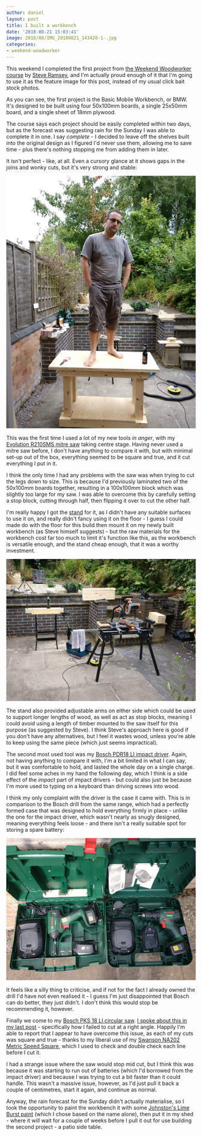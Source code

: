 ```yaml
---
author: daniel
layout: post
title: I built a workbench
date: '2018-08-21 15:03:41'
image: 2018/08/IMG_20180821_143420-1-.jpg
categories:
- weekend-woodworker
---
```


This weekend I completed the first project from [the Weekend Woodworker course](https://theweekendwoodworker.com/) by [Steve Ramsey](https://www.youtube.com/user/stevinmarin), and I'm actually proud enough of it that I'm going to use it as the feature image for this post, instead of my usual click bait stock photos.

As you can see, the first project is the Basic Mobile Workbench, or BMW. It's designed to be built using four 50x100mm boards, a single 25x50mm board, and a single sheet of 18mm plywood.

The course says each project should be easily completed within two days, but as the forecast was suggesting rain for the Sunday I was able to complete it in one. I say _complete_ - I decided to leave off the shelves built into the original design as I figured I'd never use them, allowing me to save time - plus there's nothing stopping me from adding them in later.

It isn't perfect - like, at all. Even a cursory glance at it shows gaps in the joins and wonky cuts, but it's very strong and stable:

![IMG_20180818_183541-1-](/assets/img/2018/08/IMG_20180818_183541-1-.jpg)

This was the first time I used a lot of my new tools _in anger_, with my [Evolution R210SMS mitre saw](http://www.evolutionpowertools.com/uk/build/mitresaws/r210sms/) taking centre stage. Having never used a mitre saw before, I don't have anything to compare it with, but with minimal set-up out of the box, everything seemed to be square and true, and it cut everything I put in it.

I think the only time I had any problems with the saw was when trying to cut the legs down to size. This is because I'd previously laminated two of the 50x100mm boards together, resulting in a 100x100mm block which was slightly too large for my saw. I was able to overcome this by carefully setting a stop block, cutting through half, then flipping it over to cut the other half.

I'm really happy I got the [stand](http://www.evolutionpowertools.com/uk/group/mitrestand.php) for it, as I didn't have any suitable surfaces to use it on, and really didn't fancy using it on the floor - I guess I could made do with the floor for this build then mount it on my newly built workbench (as Steve himself suggests) - but the raw materials for the workbench cost far too much to limit it's function like this, as the workbench is versatile enough, and the stand cheap enough, that it was a worthy investment.

![IMG_20180818_120829-1-](/assets/img/2018/08/IMG_20180818_120829-1-.jpg)

The stand also provided adjustable arms on either side which could be used to support longer lengths of wood, as well as act as stop blocks, meaning I could avoid using a length of timber mounted to the saw itself for this purpose (as suggested by Steve). I think Steve's approach here is good if you don't have any alternatives, but I feel it wastes wood, unless you're able to keep using the same piece (which just seems impractical).

The second most used tool was my [Bosch PDR18 LI impact driver](https://amzn.to/2BD0I26). Again, not having anything to compare it with, I'm a bit limited in what I can say, but it was comfortable to hold, and lasted the whole day on a single charge. I did feel some aches in my hand the following day, which I think is a side effect of the _impact_ part of impact drivers - but could also just be because I'm more used to typing on a keyboard than driving screws into wood.

I think my only complaint with the driver is the case it came with. This is in comparison to the Bosch drill from the same range, which had a perfectly formed case that was designed to hold everything firmly in place - unlike the one for the impact driver, which wasn't nearly as snugly designed, meaning everything feels loose - and there isn't a really suitable spot for storing a spare battery:

![IMG_20180821_153324-1-](/assets/img/2018/08/IMG_20180821_153324-1-.jpg)

It feels like a silly thing to criticise, and if not for the fact I already owned the drill I'd have not even realised it - I guess I'm just disappointed that Bosch can do better, they just didn't. I don't think this would stop be recommending it, however.

Finally we come to my [Bosch PKS 18 LI circular saw](https://amzn.to/2Prj3Cc). [I spoke about this in my last post](/2018/08/03/wood-you-believe-it/) - specifically how I failed to cut at a right angle. Happily I'm able to report that I appear to have overcome this issue, as each of my cuts was square and true - thanks to my liberal use of my [Swanson NA202 Metric Speed Square](https://amzn.to/2N8TXXc), which I used to check and double check each line before I cut it.

I had a strange issue where the saw would stop mid cut, but I think this was because it was starting to run out of batteries (which I'd borrowed from the impact driver) and because I was trying to cut a bit faster than it could handle. This wasn't a massive issue, however, as I'd just pull it back a couple of centimetres, start it again, and continue as normal.

Anyway, the rain forecast for the Sunday didn't actually materialise, so I took the opportunity to paint the workbench it with some [Johnston's Lime Burst paint](https://amzn.to/2MqlPda) (which I chose based on the name alone), then put it in my shed - where it will wait for a couple of weeks before I pull it out for use building the second project - a patio side table.
